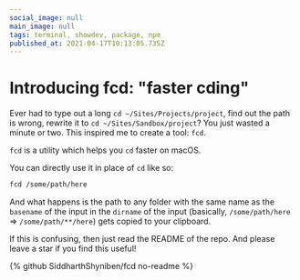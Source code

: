 ```yaml
---
social_image: null
main_image: null
tags: terminal, showdev, package, npm
published_at: 2021-04-17T10:13:05.735Z
---
```


# Introducing fcd: "faster cding"

Ever had to type out a long `cd ~/Sites/Projects/project`, find out the path is wrong, rewrite it to `cd ~/Sites/Sandbox/project`? You just wasted a minute or two. This inspired me to create a tool: `fcd`.

`fcd` is a utility which helps you `cd` faster on macOS.

You can directly use it in place of `cd` like so:

```sh
fcd /some/path/here
```

And what happens is the path to any folder with the same name as the `basename` of the input in the `dirname` of the input (basically, `/some/path/here` => `/some/path/**/here`) gets copied to your clipboard.

If this is confusing, then just read the README of the repo. And please leave a star if you find this useful!

{% github SiddharthShyniben/fcd no-readme %}

